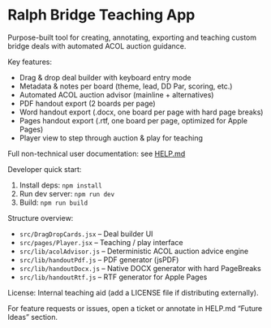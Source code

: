 <h1>Ralph Bridge Teaching App</h1>

Purpose-built tool for creating, annotating, exporting and teaching custom
bridge deals with automated ACOL auction guidance.

Key features:

- Drag & drop deal builder with keyboard entry mode
- Metadata & notes per board (theme, lead, DD Par, scoring, etc.)
- Automated ACOL auction advisor (mainline + alternatives)
- PDF handout export (2 boards per page)
- Word handout export (.docx, one board per page with hard page breaks)
- Pages handout export (.rtf, one board per page, optimized for Apple Pages)
- Player view to step through auction & play for teaching

Full non-technical user documentation: see <a href="./HELP.md">HELP.md</a>

Developer quick start:

1. Install deps: `npm install`
2. Run dev server: `npm run dev`
3. Build: `npm run build`

Structure overview:

- `src/DragDropCards.jsx` – Deal builder UI
- `src/pages/Player.jsx` – Teaching / play interface
- `src/lib/acolAdvisor.js` – Deterministic ACOL auction advice engine
- `src/lib/handoutPdf.js` – PDF generator (jsPDF)
- `src/lib/handoutDocx.js` – Native DOCX generator with hard PageBreaks
- `src/lib/handoutRtf.js` – RTF generator for Apple Pages

License: Internal teaching aid (add a LICENSE file if distributing externally).

For feature requests or issues, open a ticket or annotate in HELP.md “Future
Ideas” section.

